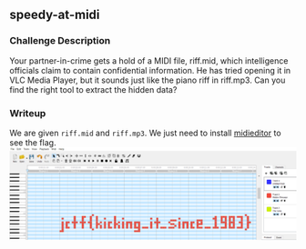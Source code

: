 ## speedy-at-midi

### Challenge Description  

Your partner-in-crime gets a hold of a MIDI file, riff.mid, which intelligence officials claim to contain confidential information. He has tried opening it in VLC Media Player, but it sounds just like the piano riff in riff.mp3. Can you find the right tool to extract the hidden data?  

### Writeup
We are given `riff.mid` and `riff.mp3`. We just need to install [midieditor](https://www.midieditor.org/) to see the flag.  
![MidiEditor.png](MidiEditor.png)  